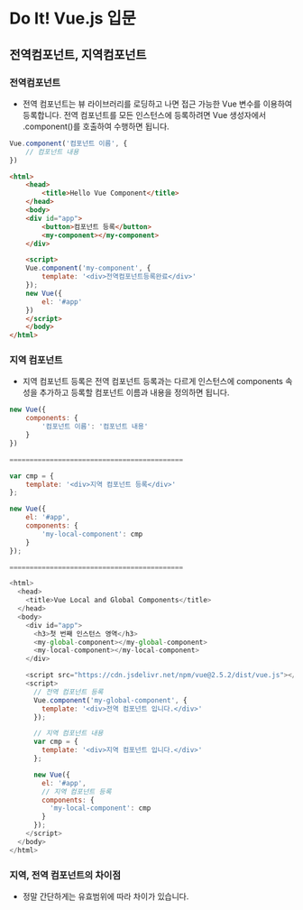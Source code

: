 # Do It! Vue.js 입문 

## 전역컴포넌트, 지역컴포넌트
### 전역컴포넌트

- 전역 컴포넌트는 뷰 라이브러리를 로딩하고 나면 접근 가능한 Vue 변수를 이용하여 등록합니다.
전역 컴포넌트를 모든 인스턴스에 등록하려면 Vue 생성자에서 .component()를 호출하여 수행하면 됩니다.
```js
Vue.component('컴포넌트 이름', {
    // 컴포넌트 내용
})
```
```html
<html>
    <head>
        <title>Hello Vue Component</title>
    </head>
    <body>
    <div id="app">
        <button>컴포넌트 등록</button>
        <my-component></my-component>
    </div>

    <script>
    Vue.component('my-component', {
        template: '<div>전역컴포넌트등록완료</div>'    
    });
    new Vue({
        el: '#app'
    })
    </script>
    </body>
</html>
```

### 지역 컴포넌트
- 지역 컴포넌트 등록은 전역 컴포넌트 등록과는 다르게 인스턴스에 components 속성을 추가하고
등록할 컴포넌트 이름과 내용을 정의하면 됩니다.

```js
new Vue({
    components: {
        '컴포넌트 이름': '컴포넌트 내용'
    }
})

===========================================

var cmp = {
    template: '<div>지역 컴포넌트 등록</div>'
};

new Vue({
    el: '#app',
    components: {
        'my-local-component': cmp
    }
});

===========================================

<html>
  <head>
    <title>Vue Local and Global Components</title>
  </head>
  <body>
    <div id="app">
      <h3>첫 번째 인스턴스 영역</h3>
      <my-global-component></my-global-component>
      <my-local-component></my-local-component>
    </div>

    <script src="https://cdn.jsdelivr.net/npm/vue@2.5.2/dist/vue.js"></script>
    <script>
      // 전역 컴포넌트 등록
      Vue.component('my-global-component', {
        template: '<div>전역 컴포넌트 입니다.</div>'
      });

      // 지역 컴포넌트 내용
      var cmp = {
        template: '<div>지역 컴포넌트 입니다.</div>'
      };

      new Vue({
        el: '#app',
        // 지역 컴포넌트 등록
        components: {
          'my-local-component': cmp
        }
      });
    </script>
  </body>
</html>
```

### 지역, 전역 컴포넌트의 차이점
- 정말 간단하게는 유효범위에 따라 차이가 있습니다.
